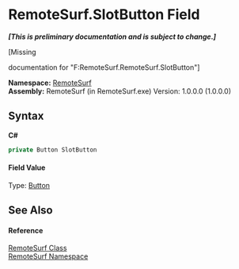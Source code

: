 # RemoteSurf.SlotButton Field
 _**\[This is preliminary documentation and is subject to change.\]**_

\[Missing <summary> documentation for "F:RemoteSurf.RemoteSurf.SlotButton"\]

**Namespace:**&nbsp;<a href="N_RemoteSurf">RemoteSurf</a><br />**Assembly:**&nbsp;RemoteSurf (in RemoteSurf.exe) Version: 1.0.0.0 (1.0.0.0)

## Syntax

**C#**<br />
``` C#
private Button SlotButton
```


#### Field Value
Type: <a href="http://msdn2.microsoft.com/en-us/library/031c58k4" target="_self">Button</a>

## See Also


#### Reference
<a href="T_RemoteSurf_RemoteSurf">RemoteSurf Class</a><br /><a href="N_RemoteSurf">RemoteSurf Namespace</a><br />